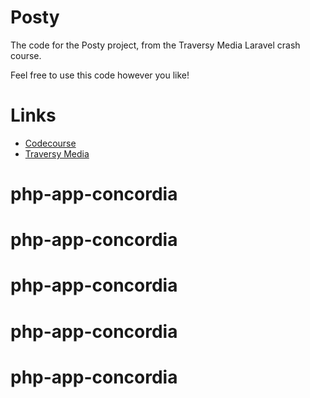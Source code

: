 # Posty

The code for the Posty project, from the Traversy Media Laravel crash course.

Feel free to use this code however you like!

# Links

* [Codecourse](https://codecourse.com)
* [Traversy Media](https://www.youtube.com/user/TechGuyWeb)
# php-app-concordia
# php-app-concordia
# php-app-concordia
# php-app-concordia
# php-app-concordia
